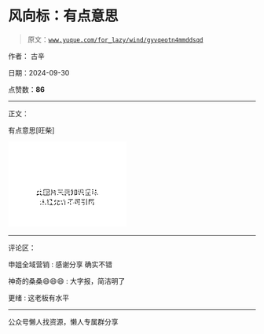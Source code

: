 # 风向标：有点意思

> 原文：[`www.yuque.com/for_lazy/wind/gyvqeotn4mmddsqd`](https://www.yuque.com/for_lazy/wind/gyvqeotn4mmddsqd)

作者： 古辛

日期：2024-09-30

点赞数：**86**

* * *

正文：

有点意思[旺柴]

![](img/f23401bd32acfdd35077e12c5089837f.png "None")

* * *

评论区：

申姐全域营销 : 感谢分享 确实不错

神奇的桑桑😄😄😄 : 大字报，简洁明了

更绪 : 这老板有水平

* * *

公众号懒人找资源，懒人专属群分享